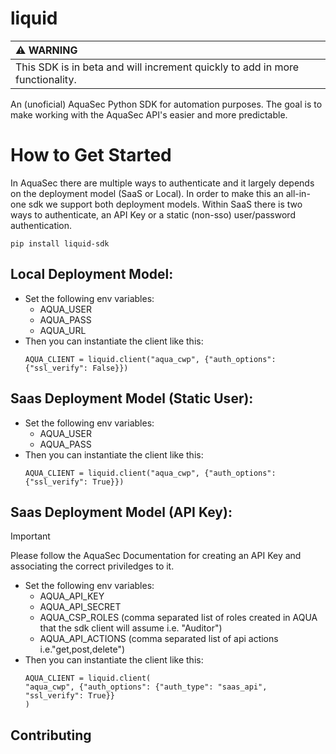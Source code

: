 # liquid
| :warning: WARNING           |
|:----------------------------|
| This SDK is in beta and will increment quickly to add in more functionality.     |
An (unoficial) AquaSec Python SDK for automation purposes. The goal is to make working with the AquaSec API's easier and more predictable.

# How to Get Started
In AquaSec there are multiple ways to authenticate and it largely depends on the deployment model (SaaS or Local). In order to make this an all-in-one sdk we support both deployment models. Within SaaS there is two ways to authenticate, an API Key or a static (non-sso) user/password authentication.

`pip install liquid-sdk`

## Local Deployment Model:
- Set the following env variables:
    - AQUA_USER
    - AQUA_PASS
    - AQUA_URL
- Then you can instantiate the client like this:
    ```
    AQUA_CLIENT = liquid.client("aqua_cwp", {"auth_options": {"ssl_verify": False}})
    ```
## Saas Deployment Model (Static User):
- Set the following env variables:
    - AQUA_USER
    - AQUA_PASS
- Then you can instantiate the client like this:
    ```
    AQUA_CLIENT = liquid.client("aqua_cwp", {"auth_options": {"ssl_verify": True}})

    ```
## Saas Deployment Model (API Key):
> [!IMPORTANT]
> Please follow the AquaSec Documentation for creating an API Key and associating the correct priviledges to it.
- Set the following env variables:
    - AQUA_API_KEY
    - AQUA_API_SECRET
    - AQUA_CSP_ROLES (comma separated list of roles created in AQUA that the sdk client will assume i.e. "Auditor")
    - AQUA_API_ACTIONS (comma separated list of api actions i.e."get,post,delete")
- Then you can instantiate the client like this:
    ```
   AQUA_CLIENT = liquid.client(
    "aqua_cwp", {"auth_options": {"auth_type": "saas_api", "ssl_verify": True}}
    )
    ```

## Contributing
